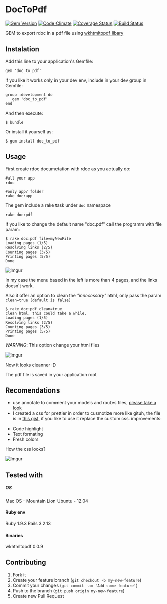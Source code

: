 # DocToPdf
[![Gem Version](https://badge.fury.io/rb/doc_to_pdf.png)](http://badge.fury.io/rb/doc_to_pdf)
[![Code Climate](https://codeclimate.com/github/rderoldan1/doc_to_pdf.png)](https://codeclimate.com/github/rderoldan1/doc_to_pdf)
[![Coverage Status](https://coveralls.io/repos/rderoldan1/doc_to_pdf/badge.png)](https://coveralls.io/r/rderoldan1/doc_to_pdf)
[![Build Status](https://travis-ci.org/rderoldan1/doc_to_pdf.png?branch=master)](https://travis-ci.org/rderoldan1/doc_to_pdf)

GEM to export rdoc in a pdf file using [wkhtmltopdf libary](http://code.google.com/p/wkhtmltopdf/)

## Instalation

Add this line to your application's Gemfile:

    gem 'doc_to_pdf'

if you like it works only in your dev env, include in your dev group in Gemfile:

    group :development do
       gem 'doc_to_pdf'
    end

And then execute:

    $ bundle

Or install it yourself as:

    $ gem install doc_to_pdf

## Usage

First create rdoc documetation with rdoc as you actually do:

    #all your app
    rdoc

    #only app/ folder
    rake doc:app

The gem include a rake task under `doc` namespace

    rake doc:pdf

If you like to change the default name "doc.pdf" call the programm with file param:

    $ rake doc:pdf file=myNewFile
    Loading pages (1/5)
    Resolving links (2/5)
    Counting pages (3/5)
    Printing pages (5/5)
    Done

![Imgur](http://i.imgur.com/w8agvbY.png)

In my case the menu based in the left is more than 4 pages, and the links doesn't work.


Also it offer an option to clean the _"innecessary"_ html, only pass the param `clean=true (default is false)`

    $ rake doc:pdf clean=true
    clean html, this could take a while.
    Loading pages (1/5)
    Resolving links (2/5)
    Counting pages (3/5)
    Printing pages (5/5)
    Done
    
_WARNING_: This option change your html files    
    

![Imgur](http://i.imgur.com/SOq9nm7.png)

Now it looks cleanner :D

The pdf file is saved in your application root

## Recomendations

* use annotate to comment your models and routes files, [please take a look](https://github.com/ctran/annotate_models)
* I created a css for prettier in order to cusmotize more like gituh, the file is in [this gist](https://gist.github.com/rderoldan1/6396578#file-rdoc-css-L1), if
you like to use it replace the custom css.
 improvements:
 - Code highlight
 - Text formating
 - Fresh colors

How the css looks?

![Imgur](http://i.imgur.com/bQGrVCa.png)

## Tested with


##### OS
Mac OS - Mountain Lion
Ubuntu - 12.04

#### Ruby env
Ruby 1.9.3
Rails 3.2.13

#### Binaries
wkhtmltopdf 0.0.9



## Contributing

1. Fork it
2. Create your feature branch (`git checkout -b my-new-feature`)
3. Commit your changes (`git commit -am 'Add some feature'`)
4. Push to the branch (`git push origin my-new-feature`)
5. Create new Pull Request
